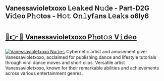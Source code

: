 ## Vanessavioletxoxo L𝚎a𝚔ed N𝚞𝚍e - Part-D2G Vi𝚍𝚎o P𝚑𝚘tos - H𝚘𝚝 O𝚗𝚕yf𝚊ns L𝚎a𝚔s o6ly6

# <h2><a href="http://kf4rivd.oniu.top/?m=Vanessavioletxoxo">🔗👉 🔴 Vanessavioletxoxo P𝚑ot𝚘𝚜 V𝚒d𝚎o</a></h2>

[![Vanessavioletxoxo Nu𝚍e𝚜](https://i.imgur.com/0qMVB7G.gif)](http://kf4rivd.oniu.top/?m=Vanessavioletxoxo)
Cybernetic artist and amusement giver Vanessavioletxoxo, acclaimed for publishing dance and lifestyle tutorials through viral dance moves and short clips. Versatile artist Vanessavioletxoxo, known for their remarkable abilities and achievements across various entertainment genres.  
